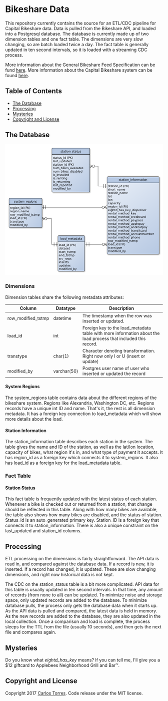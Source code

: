 # Bikeshare Data
This repository currently contains the source for an ETL/CDC pipeline for Capital Bikeshare data. Data is pulled from the Bikeshare API, and loaded into a Postgresql database. The database is currently made up of two dimension tables and one fact table. The dimensions are very slow changing, so are batch loaded twice a day. The fact table is generally updated in ten second intervals, so it is loaded with a streaming CDC process.

More information about the General Bikeshare Feed Specification can be fund [here](https://github.com/NABSA/gbfs/blob/master/gbfs.md). More information about the Capital Bikeshare system can be found [here](https://www.capitalbikeshare.com/). 

## Table of Contents
- [The Database](#the-database)
- [Processing](#processing)
- [Mysteries](#mysteries)
- [Copyright and License](#copyright-and-license)

## The Database
![Bikeshare ERD](docs/bikeshare_erd.png)

### Dimensions
Dimension tables share the following metadata attributes:

| Column			| Datatype		| Description											|
| ----------------- | ------------- | ----------------------------------------------------- | 
| row_modified_tstmp| datetime  	| The timestamp when the row was inserted or updated. 	|
| load_id			| int 			| Foreign key to the load_metadata table with more information about the load process that included this record.|
| transtype			| char(1)		| Character denoting transformation. Right now only I or U (insert or update) |
| modified_by		| varchar(50) 	| Postgres user name of user who inserted or updated the record |

#### System Regions
The system_regions table contains data about the different regions of the bikeshare system. Regions like Alexandria, Washington DC, etc. Regions records have a unique int ID and name. That's it, the rest is all dimension metadata. It has a foreign key connection to load_metadata which will show more details about the load.

#### Station Information
The station_information table describes each station in the system. The table gives the name and ID of the station, as well as the lat/lon location, capacity of bikes, what region it's in, and what type of payment it accepts. It has region_id as a foreign key which connects it to system_regions. It also has load_id as a foreign key for the load_metadata table.

### Fact Table
#### Station Status
This fact table is frequently updated with the latest status of each station. Whenever a bike is checked out or returned from a station, that change should be reflected in this table. Along with how many bikes are available, the table also shows how many bikes are disabled, and the status of station. Status_id is an auto_generated primary key. Station_ID is a foreign key that connects it to station_information. There is also a unique constraint on the last_updated and station_id columns.

## Processing
ETL processing on the dimensions is fairly straightforward. The API data is read in, and compared against the database data. If a record is new, it is inserted. If a record has changed, it is updated. These are slow changing dimensions, and right now historical data is not kept.

The CDC on the station_status table is a bit more complicated. API data for this table is usually updated in ten second intervals. In that time, any amount of records (from none to all) can be updated. To minimize noise and storage space, only updated records are added to the database. To minimize database pulls, the process only gets the database data when it starts up. As the API data is pulled and compared, the latest data is held in memory. As the new records are added to the database, they are also updated in the local collection. Once a comparison and load is complete, the process sleeps for the TTL from the file (usually 10 seconds), and then gets the next file and compares again.

## Mysteries
Do you know what *eightd_has_key* means? If you can tell me, I'll give you a $12 giftcard to Applebees Neighborhood Grill and Bar™. 

## Copyright and License
Copyright 2017 [Carlos Torres](http://carlostorres.codes). Code release under the MIT license.